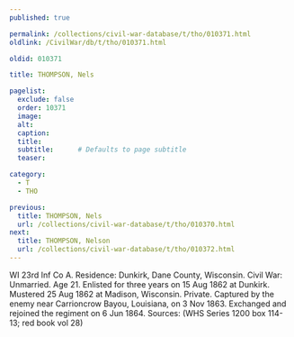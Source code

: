 ```yaml
---
published: true

permalink: /collections/civil-war-database/t/tho/010371.html
oldlink: /CivilWar/db/t/tho/010371.html

oldid: 010371

title: THOMPSON, Nels

pagelist:
  exclude: false
  order: 10371
  image: 
  alt:
  caption:
  title:
  subtitle:      # Defaults to page subtitle
  teaser:

category: 
  - T 
  - THO

previous:
  title: THOMPSON, Nels
  url: /collections/civil-war-database/t/tho/010370.html  
next:
  title: THOMPSON, Nelson
  url: /collections/civil-war-database/t/tho/010372.html   
---
```

WI 23rd Inf Co A. Residence: Dunkirk, Dane County, Wisconsin. Civil War: Unmarried. Age 21. Enlisted for three years on 15 Aug 1862 at Dunkirk. Mustered 25 Aug 1862 at Madison, Wisconsin. Private. Captured by the enemy near Carrioncrow Bayou, Louisiana, on 3 Nov 1863. Exchanged and rejoined the regiment on 6 Jun 1864. Sources: (WHS Series 1200 box 114-13; red book vol 28)
